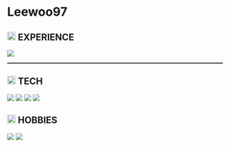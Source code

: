 #  Leewoo97
## <img src="https://img.icons8.com/?size=100&id=M0texU0OX6R0&format=png&color=000000" width="20"/> EXPERIENCE

  <img src="https://img.shields.io/badge/SSAFY-1428A0?style=flat-square&logo=samsung&logoColor=white"/>

<hr style="border-top: 1px dashed #444;"/>

## <img src="https://img.icons8.com/?size=100&id=rE8wArX2YzrK&format=png&color=000000" width="20"/> TECH

<p>
  <img src="https://img.shields.io/badge/tomcat-FAE742?style=flat-square&logo=apachetomcat&logoColor=black"/>
  <img src="https://img.shields.io/badge/MySQL-1F305F?style=flat-square&logo=mariadbfoundation&logoColor=white"/>
  <img src="https://img.shields.io/badge/Linux-000000?style=flat-square&logo=linux&logoColor=white"/>
  <img src="https://img.shields.io/badge/Docker-2496ED?style=flat-square&logo=docker&logoColor=white"/>
</p>


## <img src="https://img.icons8.com/?size=100&id=8eio9KgDotj6&format=png&color=000000" width="20"/> HOBBIES

<p>
  <img src="https://img.shields.io/badge/Playstation-0070D1?style=flat-square&logo=playstation&logoColor=white"/>
  <img src="https://img.shields.io/badge/HearthStone-F68F1E?style=flat-square&logo=battledotnet&logoColor=white"/>
</p>

